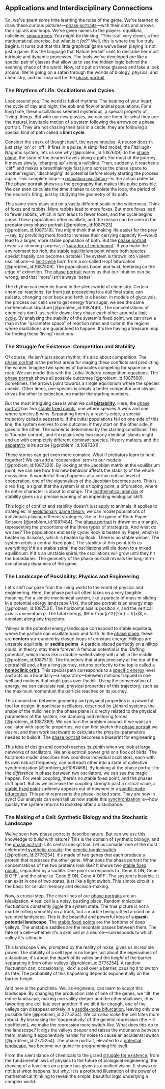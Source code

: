 ## Applications and Interdisciplinary Connections

So, we've spent some time learning the rules of the game. We've learned to draw these curious pictures—[phase portraits](@article_id:172220)—with their dots and arrows, their spirals and loops. We've given names to the players: equilibria, nullclines, [separatrices](@article_id:262628). You might be thinking, "This is all very clever, a fine mathematical exercise, but what is it *for*?" Well, this is where the fun truly begins. It turns out that this little graphical game we've been playing is not just a game. It is the language that Nature herself uses to describe her most intricate and dynamic processes. The tools we've developed are like a special pair of glasses that allow us to see the hidden logic behind the seeming chaos of the world. Now, let's put on those glasses and take a look around. We're going on a safari through the worlds of biology, physics, and chemistry, and our map will be the [phase portrait](@article_id:143521).

### The Rhythms of Life: Oscillations and Cycles

Look around you. The world is full of rhythms. The beating of your heart, the cycle of day and night, the ebb and flow of animal populations. For a long time, these oscillations seemed mysterious, a special property of 'living' things. But with our new glasses, we can see them for what they are: the natural, inevitable motion of a system following the arrows on a phase portrait. They are not chasing their tails in a circle; they are following a special kind of path called a **limit cycle**.

Consider the spark of thought itself, the [nerve impulse](@article_id:163446). A neuron doesn't just stay 'on' or 'off'. It fires in a pulse. A simplified model, the FitzHugh-Nagumo system, lets us see why [@problem_id:1087609]. In the [phase plane](@article_id:167893), the state of the neuron travels along a path. For most of the journey, it moves slowly, 'charging up' along a nullcline. Then, suddenly, it reaches a 'cliff' and makes a breathtakingly fast jump across the phase space to another region, 'discharging' its potential before slowly starting the process again. This complete loop—a [relaxation oscillation](@article_id:268475)—*is* the action potential. The phase portrait shows us the geography that makes this pulse possible. We can even calculate the time it takes to complete the loop, the period of the neuron's firing, just by studying the geometry of its path.

This same story plays out on a vastly different scale in the wilderness. Think of foxes and rabbits. More rabbits lead to more foxes. But more foxes lead to fewer rabbits, which in turn leads to fewer foxes, and the cycle begins anew. These populations often oscillate, and the reason can be seen in the predator-prey phase portrait [@problem_id:1087523] [@problem_id:1087318]. You might think that making life easier for the prey—say, by providing more food to increase their carrying capacity $K$—would lead to a larger, more stable population of both. But the [phase portrait](@article_id:143521) reveals a stunning surprise, a '[paradox of enrichment](@article_id:162747)'. If you make the environment *too* rich, the stable equilibrium point where both species coexist happily can become unstable! The system is thrown into violent oscillations—a [limit cycle](@article_id:180332) born from a so-called Hopf bifurcation [@problem_id:1087509]. The populations boom and bust, teetering on the edge of extinction. The [phase portrait](@article_id:143521) warns us that our intuition can be wrong, and that 'more' isn't always 'better'.

The rhythm can even be found in the silent world of chemistry. Certain chemical reactions, far from just proceeding to a dull final state, can pulsate, changing color back and forth in a beaker. In models of glycolysis, the process our cells use to get energy from sugar, we see the same mathematical structure [@problem_id:1087446]. The concentrations of chemicals don't just settle down; they chase each other around a [limit cycle](@article_id:180332). By analyzing the stability of the system's fixed point, we can draw a map in the "parameter space" of reaction rates and color in the regions where oscillations are guaranteed to happen. It's like having a treasure map for finding these 'living' reactions.

### The Struggle for Existence: Competition and Stability

Of course, life isn't just about rhythm; it's also about competition. The [phase portrait](@article_id:143521) is the perfect arena for staging these conflicts and predicting the winner. Imagine two species of barnacles competing for space on a rock. We can model this with the Lotka-Volterra competition equations. The [phase portrait](@article_id:143521) shows all possible outcomes [@problem_id:1087500]. Sometimes, the arrows point towards a single equilibrium where the species coexist. Other times, one species is simply a better competitor and always drives the other to extinction, no matter the starting numbers.

But the most intriguing case is what we call **[bistability](@article_id:269099)**. Here, the [phase portrait](@article_id:143521) has two [stable fixed points](@article_id:262226), one where species A wins and one where species B wins. Separating them is a razor's edge, a special trajectory called a separatrix. If the initial populations fall on one side of this line, the system evolves to one outcome; if they start on the other side, it goes to the other. The winner is determined by the starting conditions! This is 'founder control', and it explains why two nearly identical islands might end up with completely different dominant species. History matters, and the [separatrix](@article_id:174618) is its scribe [@problem_id:1087381].

These stories can get even more complex. What if predators learn to hunt together? We can add a 'cooperation' term to our models [@problem_id:1087328]. By looking at the Jacobian matrix at the equilibrium point, we can see how this new behavior affects the stability of the whole ecosystem. A wonderful thing happens: at a certain critical level of cooperation, one of the eigenvalues of the Jacobian becomes zero. This is a red flag, a signal that the system is at a tipping point, a bifurcation, where its entire character is about to change. The [mathematical analysis](@article_id:139170) of stability gives us a precise warning of an impending ecological shift.

This logic of conflict and stability doesn't just apply to animals. It applies to strategies. In [evolutionary game theory](@article_id:145280), we can model populations of individuals playing different strategies, like in the game of Rock-Paper-Scissors [@problem_id:1087484]. The [phase portrait](@article_id:143521) is drawn on a triangle, representing the proportions of the three types of strategists. And what do we see? The populations endlessly cycle: Rock is beaten by Paper, which is beaten by Scissors, which is beaten by Rock. There is no stable winner. The system orbits a central fixed point. The stability of this point tells us everything: if it's a stable spiral, the oscillations will die down to a mixed equilibrium. If it's an unstable spiral, the oscillations will grow until they hit the boundaries. The geometry of the phase portrait reveals the long-term evolutionary dynamics of the game.

### The Landscape of Possibility: Physics and Engineering

Let's shift our gaze from the living world to the world of physics and engineering. Here, the phase portrait often takes on a very tangible meaning. For a simple mechanical system, like a particle of mass $m$ sliding in a potential energy landscape $V(x)$, the phase portrait is an energy map [@problem_id:1087521]. The horizontal axis is position $x$, and the vertical axis is momentum $p$. The total energy, $H = \frac{p^2}{2m} + V(x)$, is constant along any trajectory.

Valleys in the potential energy landscape correspond to stable equilibria, where the particle can oscillate back and forth. In the [phase plane](@article_id:167893), these are **centers** surrounded by closed loops of constant energy. Hilltops are unstable equilibria, or **saddle points**. A particle placed perfectly on a hilltop could, in theory, stay there forever. A famous potential is the 'Duffing potential', which looks like a double-welled valley with a hill in the middle [@problem_id:1087513]. The trajectory that starts precisely at the top of the central hill and, after a long journey, returns perfectly to the top is called a **[homoclinic orbit](@article_id:268646)**. This special path corresponds to a [specific energy](@article_id:270513) level and acts as a boundary—a separatrix—between motions trapped in one well and motions that might pass over the hill. Using the conservation of energy, we can calculate real, physical properties of this trajectory, such as the maximum momentum the particle reaches on its journey.

This connection between geometry and physical properties is a powerful tool for design. In [nonlinear oscillators](@article_id:266245), described by Liénard systems, the shape of the nullclines in the phase plane is directly related to the physical parameters of the system, like damping and restoring forces [@problem_id:1087389]. We can turn the problem around: if we want an oscillator with specific properties, we can first sketch the [phase portrait](@article_id:143521) we desire, and then work backward to calculate the physical parameters needed to build it. The [phase portrait](@article_id:143521) becomes a blueprint for engineering.

This idea of design and control reaches its zenith when we look at large networks of oscillators, like an electrical power grid or a flock of birds. The Kuramoto model describes how countless individual oscillators, each with its own natural frequency, can pull each other into a state of collective synchronization [@problem_id:1087466]. By looking at the phase portrait for the *difference* in phase between two oscillators, we can see the magic happen. For weak coupling, there's no stable fixed point, and the phases drift apart. But as we increase the coupling strength past a critical value, a [stable fixed point](@article_id:272068) suddenly appears out of nowhere in a [saddle-node bifurcation](@article_id:269329). This point represents the phase-locked state. They are now in sync! Our analysis can even tell us how stable this [synchronization](@article_id:263424) is—how quickly the system returns to lockstep after a disturbance.

### The Making of a Cell: Synthetic Biology and the Stochastic Landscape

We've seen how [phase portraits](@article_id:172220) describe nature. But can we use this knowledge to *build* with nature? This is the domain of synthetic biology, and the [phase portrait](@article_id:143521) is its central design tool. Let us consider one of the most celebrated [synthetic circuits](@article_id:202096): the [genetic toggle switch](@article_id:183055) [@problem_id:2775254]. It's made of two genes that each produce a protein that represses the other gene. What does the phase portrait for the concentrations of the two proteins look like? It shows two [stable fixed points](@article_id:262226), separated by a saddle. One point corresponds to 'Gene A ON, Gene B OFF', and the other to 'Gene B ON, Gene A OFF'. The system is bistable. It can exist in one of two states, just like a light switch. This simple circuit is the basis for cellular memory and decision-making.

Now, a crucial step. The clean lines of our [phase portraits](@article_id:172220) are an idealization. A real cell is a noisy, bustling place. Random molecular fluctuations constantly jiggle the system state. The true picture is not a marble rolling smoothly on a track, but a marble being rattled around on a sculpted landscape. This is the beautiful and powerful idea of a **quasi-potential landscape**. The [stable fixed points](@article_id:262226) are the bottoms of deep valleys. The unstable saddles are the mountain passes between them. The fate of a cell—whether it's a skin cell or a neuron—corresponds to which valley it's sitting in.

This landscape view, prompted by the reality of noise, gives us incredible power. The stability of a cell type is no longer just about the eigenvalues of a Jacobian; it's about the *depth* of its valley and the *height* of the barrier separating it from other valleys [@problem_id:2775254]. A random fluctuation can, occasionally, 'kick' a cell over a barrier, causing it to switch its fate. The probability of this happening depends exponentially on the barrier height.

And here is the punchline. We, as engineers, can learn to sculpt this landscape. By changing the production rate of one of the genes, we 'tilt' the entire landscape, making one valley deeper and the other shallower, thus favouring one [cell fate](@article_id:267634) over another. If we tilt it far enough, one of the valleys can disappear entirely in a [saddle-node bifurcation](@article_id:269329), leaving only one possible fate [@problem_id:2775254]. We can also make the cell fates more robust. By increasing the 'cooperativity' of the genetic repression (the Hill coefficient), we make the repression more switch-like. What does this do to the landscape? It digs the valleys deeper and raises the mountains between them, making it exponentially harder for noise to cause an accidental switch [@problem_id:2775254]. The phase portrait, elevated to a [potential landscape](@article_id:270502), has become our guide for programming life itself.

From the silent dance of chemicals to the grand [struggle for existence](@article_id:176275), from the fundamental laws of physics to the future of biological engineering, the drawing of a few lines on a plane has given us a unified vision. It shows us not just *what* happens, but *why*. It is a profound illustration of the power of mathematical thinking to reveal the simple, beautiful logic underlying a complex world.
